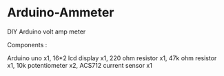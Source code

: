 # Arduino-Ammeter

DIY Arduino volt amp meter

Components :

Arduino uno            x1,
16*2 lcd display       x1,
220 ohm resistor       x1,
47k ohm resistor       x1,
10k potentiometer      x2,
ACS712 current sensor  x1
